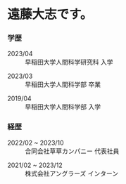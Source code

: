# 遠藤大志です。
### 学歴
<dl>
  <dt>2023/04</dt>
  <dd>早稲田大学人間科学研究科 入学</dd>
</dl>
<dl>
  <dt>2023/03</dt>
  <dd>早稲田大学人間科学部 卒業</dd>
</dl>
<dl>
  <dt>2019/04</dt>
  <dd>早稲田大学人間科学部 入学</dd>
</dl>

### 経歴
<dl>
  <dt>2022/02 ~ 2023/10</dt>
  <dd>合同会社草草カンパニー 代表社員</dd>
</dl>
<dl>
  <dt>2021/02 ~ 2023/12</dt>
  <dd>株式会社アングラーズ インターン</dd>
</dl>
